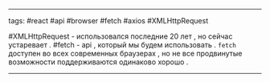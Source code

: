 ____

tags: #react #api #browser #fetch #axios #XMLHttpRequest 

#XMLHttpRequest - использовался последние 20 лет , но сейчас устаревает .
#fetch - api , который мы будем использовать . `fetch` доступен во всех современных браузерах , но не все продвинутые возможности поддерживаются одинаково хорошо .

_____
